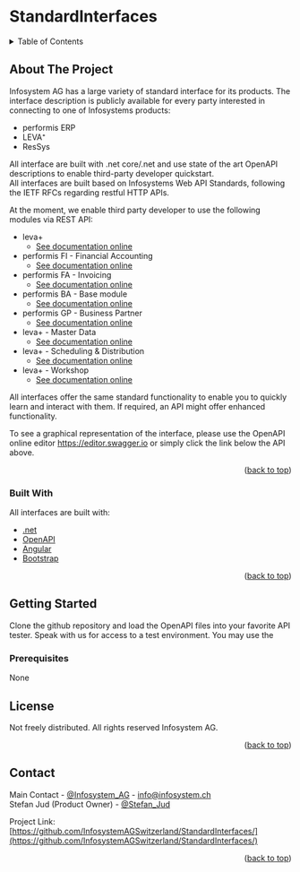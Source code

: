 # StandardInterfaces

<!-- TABLE OF CONTENTS -->
<details>
  <summary>Table of Contents</summary>
  <ol>
    <li>
      <a href="#about-the-project">About The Project</a>
      <ul>
        <li><a href="#built-with">Built With</a></li>
      </ul>
    </li>
    <li>
      <a href="#getting-started">Getting Started</a>
      <ul>
        <li><a href="#prerequisites">Prerequisites</a></li>
      </ul>
    </li>
    <li><a href="#license">License</a></li>
    <li><a href="#contact">Contact</a></li>
  </ol>
</details>



<!-- ABOUT THE PROJECT -->
## About The Project
Infosystem AG has a large variety of standard interface for its products. The interface description is publicly available for every party interested 
in connecting to one of Infosystems products:  
* performis ERP
* LEVA⁺
* ResSys

All interface are built with .net core/.net and use state of the art OpenAPI descriptions to enable third-party developer quickstart.<br>
All interfaces are built based on Infosystems Web API Standards, following the IETF RFCs regarding restful HTTP APIs.

At the moment, we enable third party developer to use the following modules via REST API:
- leva+ 
  - <a href="https://redocly.github.io/redoc/?url=https://raw.githubusercontent.com/InfosystemAGSwitzerland/StandardInterfaces/master/IF2LEVA3.json&nocors" target="_blank">See documentation online</a>
- performis FI - Financial Accounting
  - <a href="https://redocly.github.io/redoc/?url=https://raw.githubusercontent.com/InfosystemAGSwitzerland/StandardInterfaces/master/IF2FI3.json&nocors" target="_blank">See documentation online</a>
- performis FA - Invoicing
  - <a href="https://redocly.github.io/redoc/?url=https://raw.githubusercontent.com/InfosystemAGSwitzerland/StandardInterfaces/master/IF2FA3.json&nocors" target="_blank">See documentation online</a>
- performis BA - Base module
  - <a href="https://redocly.github.io/redoc/?url=https://raw.githubusercontent.com/InfosystemAGSwitzerland/StandardInterfaces/master/IF2BA3.json&nocors" target="_blank">See documentation online</a>
- performis GP - Business Partner
  - <a href="https://redocly.github.io/redoc/?url=https://raw.githubusercontent.com/InfosystemAGSwitzerland/StandardInterfaces/master/IF2GP3.json&nocors" target="_blank">See documentation online</a>
- leva+ - Master Data
  - <a href="https://redocly.github.io/redoc/?url=https://raw.githubusercontent.com/InfosystemAGSwitzerland/StandardInterfaces/master/IF2BBA3.json&nocors" target="_blank">See documentation online</a>
- leva+ - Scheduling & Distribution
  - <a href="https://redocly.github.io/redoc/?url=https://raw.githubusercontent.com/InfosystemAGSwitzerland/StandardInterfaces/master/IF2BHTR3.json&nocors" target="_blank">See documentation online</a>
- leva+ - Workshop
  - <a href="https://redocly.github.io/redoc/?url=https://raw.githubusercontent.com/InfosystemAGSwitzerland/StandardInterfaces/master/IF2BWKST3.json&nocors" target="_blank">See documentation online</a>

All interfaces offer the same standard functionality to enable you to quickly learn and interact with them. If required, an API might offer enhanced functionality.

To see a graphical representation of the interface, please use the OpenAPI online editor https://editor.swagger.io or simply click the link below the API above.

<p align="right">(<a href="#top">back to top</a>)</p>

### Built With

All interfaces are built with:
* [.net](https://dotnet.microsoft.com/en-us/)
* [OpenAPI](https://swagger.io/specification/)
* [Angular](https://angular.io/)
* [Bootstrap](https://getbootstrap.com)

<p align="right">(<a href="#top">back to top</a>)</p>

<!-- GETTING STARTED -->
## Getting Started

Clone the github repository and load the OpenAPI files into your favorite API tester.
Speak with us for access to a test environment.
You may use the 

### Prerequisites

None

<!-- LICENSE -->
## License

Not freely distributed. All rights reserved Infosystem AG.

<p align="right">(<a href="#top">back to top</a>)</p>



<!-- CONTACT -->
## Contact

Main Contact - [@Infosystem_AG](https://twitter.com/Infosystem_AG) - info@infosystem.ch<br>
Stefan Jud (Product Owner) - [@Stefan_Jud](https://www.linkedin.com/in/stefan-jud-4ba82b63/)


Project Link: [https://github.com/InfosystemAGSwitzerland/StandardInterfaces/](https://github.com/InfosystemAGSwitzerland/StandardInterfaces/)

<p align="right">(<a href="#top">back to top</a>)</p>
